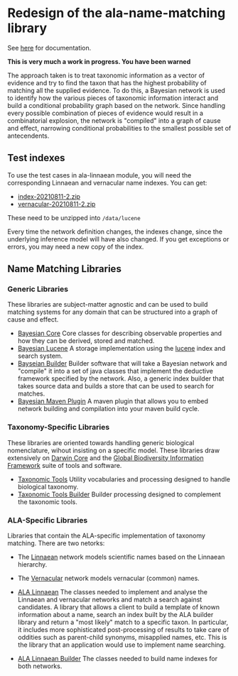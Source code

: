 # Redesign of the ala-name-matching library

See [here](doc/index.md) for documentation.

**This is very much a work in progress. You have been warned**

The approach taken is to treat taxonomic information as a vector of evidence and try to
find the taxon that has the highest probability of matching all the supplied evidence.
To do this, a Bayesian network is used to identify how the various pieces of taxonomic
information interact and build a conditional probability graph based on the network.
Since handling every possible combination of pieces of evidence would result in a 
combinatorial explosion, the network is "compiled" into a graph of cause and effect,
narrowing conditional probabilities to the smallest possible set of antecendents.

## Test indexes

To use the test cases in ala-linnaean module, you will need the corresponding
Linnaean and vernacular name indexes. You can get:

* [index-20210811-2.zip](https://archives.ala.org.au/archives/nameindexes/20210811-2/index-20210811-2.zip)
* [vernacular-20210811-2.zip](https://archives.ala.org.au/archives/nameindexes/20210811-2/vernacular-20210811-2.zip)

These need to be unzipped into `/data/lucene`

Every time the network definition changes, the indexes change, since the underlying
inference model will have also changed.
If you get exceptions or errors, you may need a new copy of the index.

## Name Matching Libraries

### Generic Libraries

These libraries are subject-matter agnostic and can be used to build
matching systems for any domain that can be structured into a
graph of cause and effect.

* [Bayesian Core](bayesian-core/README.md)
  Core classes for describing observable properties and how they can
  be derived, stored and matched.
* [Bayesian Lucene](bayesian-lucene/README.md)
  A storage implementation using the [lucene](https://lucene.apache.org/)
  index and search system.
* [Bayseian Builder](bayesian-builder/README.md)
  Builder software that will take a Bayesian network and "compile" it into a
  set of java classes that implement the deductive framework specified by
  the network.
  Also, a generic index builder that takes source data and builds a
  store that can be used to search for matches.
* [Bayesian Maven Plugin](bayesian-maven-plugin/README.md)
  A maven plugin that allows you to embed network building and
  compilation into your maven build cycle.

### Taxonomy-Specific Libraries

These libraries are oriented towards handling  generic biological nomenclature,
wihout insisting on a specific model.
These libraries draw extensively on [Darwin Core](https://dwc.tdwg.org/terms/)
and the [Global Biodiversity Information Framework](https://www.gbif.org/)
suite of tools and software.

* [Taxonomic Tools](taxonomic-tools/README.md)
  Utility vocabularies and processing designed to handle biological taxonomy.
* [Taxonomic Tools Builder](taxonomic-tools-builder/README.md)
  Builder processing designed to complement the taxonomic tools.

### ALA-Specific Libraries

Libraries that contain the ALA-specific implementation of taxonomy matching.
There are two netorks:

* The [Linnaean](ala-linnaean/src/main/resources/ala-linnaean.json)
  network models scientific names based on the Linnaean hierarchy.
* The [Vernacular](ala-linnaean/src/main/resources/ala-vernacular.json)
  network models vernacular (common) names.


* [ALA Linnaean](ala-linnaean/README.md)
  The classes needed to implement and analyse the Linnaean and vernacular networks
  and match a search against candidates.
  A library that allows a client to build a template of known information
  about a name, search an index built by the ALA builder library and
  return a "most likely" match to a specific taxon.
  In particular, it includes more sophisticated post-processing of results
  to take care of oddities such as parent-child synonyms, misapplied names, etc.
  This is the library that an application would use to implement
  name searching.
* [ALA Linnaean Builder](ala-linnaean-builder/README.md)
  The classes needed to build name indexes for both networks.

